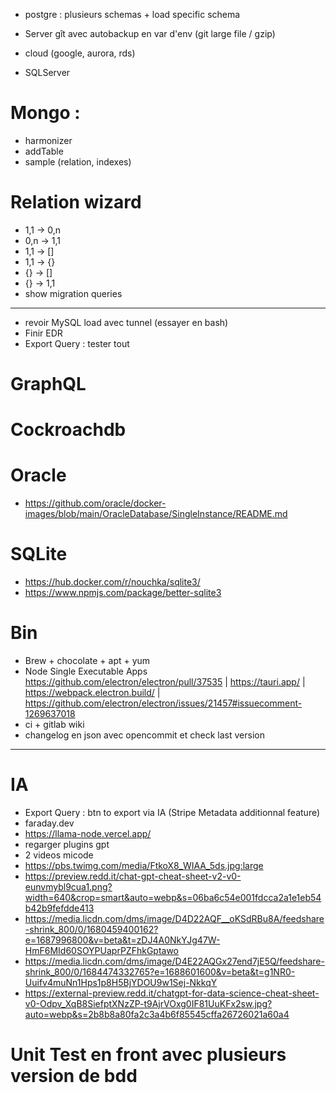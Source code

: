 - postgre : plusieurs schemas + load specific schema


- Server gît avec autobackup en var d'env (git large file / gzip)
- cloud (google, aurora, rds)
- SQLServer


# Mongo :
- harmonizer
- addTable
- sample (relation, indexes)


# Relation wizard
- 1,1 -> 0,n
- 0,n -> 1,1
- 1,1 -> []
- 1,1 -> {}
- {} -> []
- {} -> 1,1
- show migration queries

----------------------------------------------------------


- revoir MySQL load avec tunnel (essayer en bash)
- Finir EDR
- Export Query : tester tout

# GraphQL

# Cockroachdb

# Oracle
- https://github.com/oracle/docker-images/blob/main/OracleDatabase/SingleInstance/README.md

# SQLite
- https://hub.docker.com/r/nouchka/sqlite3/
- https://www.npmjs.com/package/better-sqlite3

# Bin
- Brew + chocolate + apt + yum
- Node Single Executable Apps https://github.com/electron/electron/pull/37535 | https://tauri.app/ | https://webpack.electron.build/ | https://github.com/electron/electron/issues/21457#issuecomment-1269637018
- ci + gitlab wiki
- changelog en json avec opencommit et check last version



----------------------------------------------------------



# IA
- Export Query : btn to export via IA (Stripe Metadata additionnal feature)
- faraday.dev
- https://llama-node.vercel.app/
- regarger plugins gpt
- 2 videos micode
- https://pbs.twimg.com/media/FtkoX8_WIAA_5ds.jpg:large
- https://preview.redd.it/chat-gpt-cheat-sheet-v2-v0-eunvmybl9cua1.png?width=640&crop=smart&auto=webp&s=06ba6c54e001fdcca2a1e1eb54b42b9fefdde413
- https://media.licdn.com/dms/image/D4D22AQF__oKSdRBu8A/feedshare-shrink_800/0/1680459400162?e=1687996800&v=beta&t=zDJ4A0NkYJg47W-HmF6MId60SOYPUaprPZFhkGptawo
- https://media.licdn.com/dms/image/D4E22AQGx27end7jE5Q/feedshare-shrink_800/0/1684474332765?e=1688601600&v=beta&t=g1NR0-Uuifv4muNn1Hps1p8H5BjYDOU9w1Sej-NkkqY
- https://external-preview.redd.it/chatgpt-for-data-science-cheat-sheet-v0-Odpv_XqB8SiefptXNzZP-t9AjrVOxg0IF81UuKFx2sw.jpg?auto=webp&s=2b8b8a80fa2c3a4b6f85545cffa26726021a60a4


# Unit Test en front avec plusieurs version de bdd
